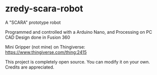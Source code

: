 # zredy-scara-robot
A "SCARA" prototype robot

Programmed and controlled with a Arduino Nano, and Processing on PC
CAD Design done in Fusion 360

Mini Gripper (not mine) on Thingiverse: https://www.thingiverse.com/thing:2415

This project is completely open source. You can modify it on your own. Credits are appreciated.
